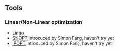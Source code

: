 Tools
---

### Linear/Non-Linear optimization
- [Lingo](https://github.com/hxwang/Seminar/tree/master/Paper-Summary/tools/Lingo)
- [SNOPT](),introduced by Simon Fang, haven't try yet
- [IPOPT](),introduced by Simon Fang, haven't try yet
